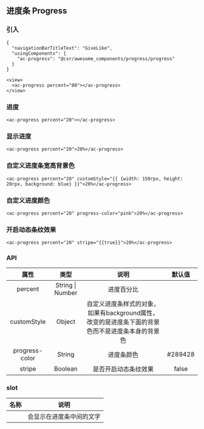 ## 进度条 Progress

### 引入

```
{
  "navigationBarTitleText": "GiveLike",
  "usingComponents": {
    "ac-progress": "@csr/awesome_components/progress/progress"
  }
}

<view>
  <ac-progress percent="80"></ac-progress>
</view>
```

### 进度

```
<ac-progress percent="20"></ac-progress>
```

### 显示进度
```
<ac-progress percent="20">20%</ac-progress>
```

### 自定义进度条宽高背景色
```
<ac-progress percent="20" customStyle="{{ {width: 150rpx, height: 20rpx, background: blue} }}">20%</ac-progress>
```

### 自定义进度颜色
```
<ac-progress percent="20" progress-color="pink">20%</ac-progress>
```

### 开启动态条纹效果
```
<ac-progress percent="20" stripe="{{true}}">20%</ac-progress>
```

### API
| 属性 | 类型 | 说明 | 默认值 |
| :---: | :----: | :----: | :----: |
| percent | String \| Number | 进度百分比 |
| customStyle | Object | 自定义进度条样式的对象，如果有background属性，改变的是进度条下面的背景色而不是进度条本身的背景色 | 
| progress-color | String | 进度条颜色 | #289428
| stripe | Boolean | 是否开启动态条纹效果 | false

### slot

| 名称 | 说明 |
| :---: | :----: |
|  | 会显示在进度条中间的文字 | 
